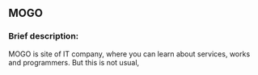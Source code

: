 ## MOGO 
### Brief description:
MOGO is site of IT company, where you can learn about services, works and programmers.
But this is not usual,

